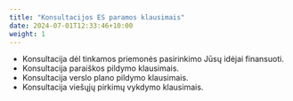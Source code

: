 ```yaml
---
title: "Konsultacijos ES paramos klausimais"
date: 2024-07-01T12:33:46+10:00
weight: 1
---
```


- Konsultacija dėl tinkamos priemonės pasirinkimo Jūsų idėjai finansuoti.
- Konsultacija paraiškos pildymo klausimais.
- Konsultacija verslo plano pildymo klausimais.
- Konsultacija viešųjų pirkimų vykdymo klausimais.
